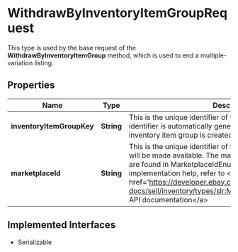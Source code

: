 

# WithdrawByInventoryItemGroupRequest

This type is used by the base request of the <strong>WithdrawByInventoryItemGroup</strong> method, which is used to end a multiple-variation listing.
## Properties

Name | Type | Description | Notes
------------ | ------------- | ------------- | -------------
**inventoryItemGroupKey** | **String** | This is the unique identifier of the inventory item group. This identifier is automatically generated by eBay once an inventory item group is created. This field is required. |  [optional]
**marketplaceId** | **String** | This is the unique identifier of the eBay site for which the offer will be made available. The marketPlaceId enumeration values are found in MarketplaceIdEnum. This field is required. For implementation help, refer to &lt;a href&#x3D;&#39;https://developer.ebay.com/api-docs/sell/inventory/types/slr:MarketplaceEnum&#39;&gt;eBay API documentation&lt;/a&gt; |  [optional]


## Implemented Interfaces

* Serializable


